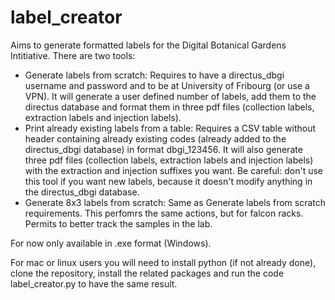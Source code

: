 # label_creator

Aims to generate formatted labels for the Digital Botanical Gardens Intitiative. There are two tools:
- Generate labels from scratch: Requires to have a directus_dbgi username and password and to be at University of Fribourg (or use a VPN). It will generate a user defined number of labels, add them to the directus database and format them in three pdf files (collection labels, extraction labels and injection labels).
- Print already existing labels from a table: Requires a CSV table without header containing already existing codes (already added to the directus_dbgi database) in format dbgi_123456. It will also generate three pdf files (collection labels, extraction labels and injection labels) with the extraction and injection suffixes you want. Be careful: don't use this tool if you want new labels, because it doesn't modify anything in the directus_dbgi database.
- Generate 8x3 labels from scratch: Same as Generate labels from scratch requirements. This perfomrs the same actions, but for falcon racks. Permits to better track the samples in the lab.

For now only available in .exe format (Windows).

For mac or linux users you will need to install python (if not already done), clone the repository, install the related packages and run the code label_creator.py to have the same result.
